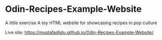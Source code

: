# Odin-Recipes-Example-Website
A little exercise
A toy HTML website for showcasing recipes in pop culture

Live site: https://mustafadlglu.github.io/Odin-Recipes-Example-Website/
